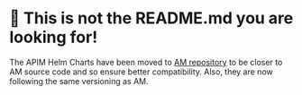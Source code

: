 # 🛑 This is not the README.md you are looking for!

The APIM Helm Charts have been moved to [AM repository](https://github.com/gravitee-io/gravitee-access-management/tree/master/helm) to be closer to AM source code and so ensure better compatibility.
Also, they are now following the same versioning as AM.
